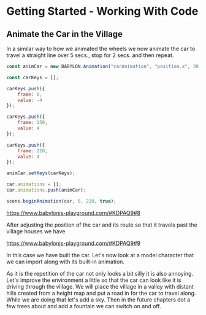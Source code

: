 # Getting Started - Working With Code
## Animate the Car in the Village

In a similar way to how we animated the wheels we now animate the car to travel a straight line over 5 secs., stop for 2 secs. and then repeat.
```javascript
const animCar = new BABYLON.Animation("carAnimation", "position.x", 30, BABYLON.Animation.ANIMATIONTYPE_FLOAT, BABYLON.Animation.ANIMATIONLOOPMODE_CYCLE);

const carKeys = []; 

carKeys.push({
    frame: 0,
    value: -4
});

carKeys.push({
    frame: 150,
    value: 4
});

carKeys.push({
    frame: 210,
    value: 4
});

animCar.setKeys(carKeys);

car.animations = [];
car.animations.push(animCar);

scene.beginAnimation(car, 0, 210, true);
```

https://www.babylonjs-playground.com/#KDPAQ9#8

After adjusting the position of the car and its route so that it travels past the village houses we have 

https://www.babylonjs-playground.com/#KDPAQ9#9

In this case we have built the car. Let's now look at a model character that we can import along with its built-in animation.


As it is the repetition of the car not only looks a bit silly it is also annoying. Let's improve the environment a little so that the car can look like it is driving through the village. We will place the village in a valley with distant hills created from a height map and put a road in for the car to travel along. While we are doing that let's add a sky. Then in the future chapters dot a few trees about and add a fountain we can switch on and off.
